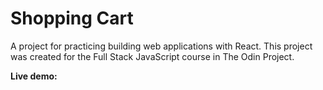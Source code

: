 # Shopping Cart

A project for practicing building web applications with React. This project was created for the Full Stack JavaScript course in The Odin Project.

**Live demo:** 